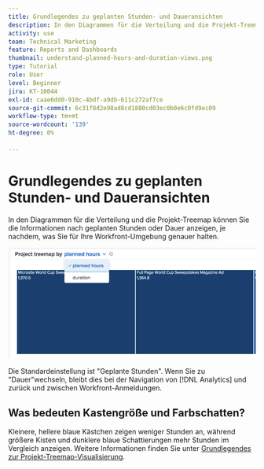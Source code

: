 ```yaml
---
title: Grundlegendes zu geplanten Stunden- und Daueransichten
description: In den Diagrammen für die Verteilung und die Projekt-Treemap können Sie die Informationen nach geplanten Stunden oder Dauer anzeigen.
activity: use
team: Technical Marketing
feature: Reports and Dashboards
thumbnail: understand-planned-hours-and-duration-views.png
type: Tutorial
role: User
level: Beginner
jira: KT-10044
exl-id: caae6dd0-910c-4bdf-a9db-611c272af7ce
source-git-commit: 6c31f8d2e98ad8cd1880cd03ec0b0e6c0fd9ec09
workflow-type: tm+mt
source-wordcount: '139'
ht-degree: 0%

---
```


# Grundlegendes zu geplanten Stunden- und Daueransichten

In den Diagrammen für die Verteilung und die Projekt-Treemap können Sie die Informationen nach geplanten Stunden oder Dauer anzeigen, je nachdem, was Sie für Ihre Workfront-Umgebung genauer halten.

![Ein Bild, das eine geplante Stunde anstelle der Dauer auswählt](assets/section-1-5.png)



Die Standardeinstellung ist &quot;Geplante Stunden&quot;. Wenn Sie zu &quot;Dauer&quot;wechseln, bleibt dies bei der Navigation von [!DNL Analytics] und zurück und zwischen Workfront-Anmeldungen.

## Was bedeuten Kastengröße und Farbschatten?

Kleinere, hellere blaue Kästchen zeigen weniger Stunden an, während größere Kisten und dunklere blaue Schattierungen mehr Stunden im Vergleich anzeigen. Weitere Informationen finden Sie unter [Grundlegendes zur Projekt-Treemap-Visualisierung](https://experienceleague.adobe.com/docs/workfront/using/reporting/enhanced-analytics/project-treemap-overview.html?lang=en).
